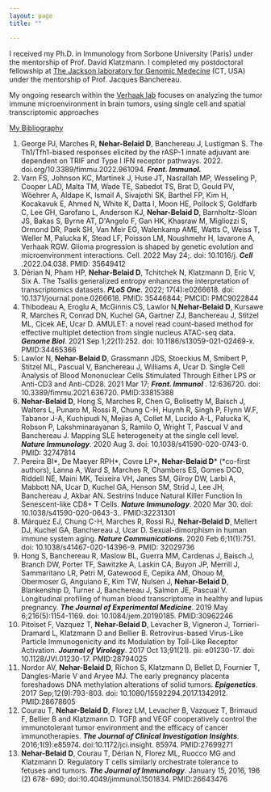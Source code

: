 ```yaml
---
layout: page
title: ""

---
```


I received my Ph.D. in Immunology from Sorbone University (Paris) under the mentorship of Prof. David Klatzmann. I completed my postdoctoral fellowship at [The Jackson laboratory for Genomic Medecine] (CT, USA) under the mentorship of Prof. Jacques Banchereau.

My ongoing research within the [Verhaak lab] focuses on analyzing the tumor immune microenvironment in brain tumors, using single cell  and spatial transcriptomic approaches

[My Bibliography]

1.	George PJ, Marches R, **Nehar-Belaid D**, Banchereau J, Lustigman S. The Th1/Tfh1-biased responses elicited by the rASP-1 innate adjuvant are dependent on TRIF and Type I IFN receptor pathways. 2022. doi.org/10.3389/fimmu.2022.961094. **_Front. Immunol._**
2.	Varn FS, Johnson KC, Martinek J, Huse JT, Nasrallah MP, Wesseling P, Cooper LAD, Malta TM, Wade TE, Sabedot TS, Brat D, Gould PV, Wöehrer A, Aldape K, Ismail A, Sivajothi SK, Barthel FP, Kim H, Kocakavuk E, Ahmed N, White K, Datta I, Moon HE, Pollock S, Goldfarb C, Lee GH, Garofano L, Anderson KJ, **Nehar-Belaid D**, Barnholtz-Sloan JS, Bakas S, Byrne AT, D'Angelo F, Gan HK, Khasraw M, Migliozzi S, Ormond DR, Paek SH, Van Meir EG, Walenkamp AME, Watts C, Weiss T, Weller M, Palucka K, Stead LF, Poisson LM, Noushmehr H, Iavarone A, Verhaak RGW. Glioma progression is shaped by genetic evolution and microenvironment interactions. Cell. 2022 May 24;. doi: 10.1016/j. **_Cell_** .2022.04.038. PMID: 35649412
3.	Dérian N, Pham HP, **Nehar-Belaid D**, Tchitchek N, Klatzmann D, Eric V, Six A. The Tsallis generalized entropy enhances the interpretation of transcriptomics datasets. **_PLoS One_**. 2022; 17(4):e0266618. doi: 10.1371/journal.pone.0266618. PMID: 35446844; PMCID: PMC9022844
4.	Thibodeau A, Eroglu A, McGinnis CS, Lawlor N,**Nehar-Belaid D**, Kursawe R, Marches R, Conrad DN, Kuchel GA, Gartner ZJ, Banchereau J, Stitzel ML, Cicek AE, Ucar D. AMULET: a novel read count-based method for effective multiplet detection from single nucleus ATAC-seq data. **_Genome Biol_**. 2021 Sep 1;22(1):252. doi: 10.1186/s13059-021-02469-x. PMID:34465366
5.	Lawlor N, **Nehar-Belaid D**, Grassmann JDS, Stoeckius M, Smibert P, Stitzel ML, Pascual V, Banchereau J, Williams A, Ucar D. Single Cell Analysis of Blood Mononuclear Cells Stimulated Through Either LPS or Anti-CD3 and Anti-CD28. 2021 Mar 17;  **_Front. Immunol_** . 12:636720. doi: 10.3389/fimmu.2021.636720. PMID:33815388
6.	**Nehar-Belaid D**, Hong S, Marches R, Chen G, Bolisetty M, Baisch J, Walters L, Punaro M, Rossi R, Chung C-H, Huynh R, Singh P, Flynn W.F, Tabanor J-A, Kuchipudi N, Mejias A, Collet M, Lucido A-L, Palucka K, Robson P, Lakshminarayanan S, Ramilo O, Wright T, Pascual V and Banchereau J. Mapping SLE heterogeneity at the single cell level. **_Nature Immunology_**. 2020 Aug 3. doi: 10.1038/s41590-020-0743-0. PMID: 32747814
7.	Pereira BI*, De Maeyer RPH*, Covre LP*, **Nehar-Belaid D*** (*co-first authors), Lanna A, Ward S, Marches R, Chambers ES, Gomes DCO, Riddell NE, Maini MK, Teixeira VH, Janes SM, Gilroy DW, Larbi A, Mabbott NA, Ucar D, Kuchel GA, Henson SM, Strid J, Lee JH, Banchereau J, Akbar AN. Sestrins Induce Natural Killer Function In Senescent-like CD8+ T Cells. **_Nature Immunology_**. 2020 Mar 30. doi: 10.1038/s41590-020-0643-3.. PMID:32231301
8.	Márquez EJ, Chung C-H, Marches R, Rossi RJ, **Nehar-Belaid D**, Mellert DJ, Kuchel GA, Banchereau J, Ucar D. Sexual-dimorphism in human immune system aging. **_Nature Communications_**. 2020 Feb 6;11(1):751. doi: 10.1038/s41467-020-14396-9. PMID: 32029736
9.	Hong S, Banchereau R, Maslow BL, Guerra MM, Cardenas J, Baisch J, Branch DW, Porter TF, Sawitzke A, Laskin CA, Buyon JP, Merrill J, Sammaritano LR, Petri M, Gatewood E, Cepika AM, Ohouo M, Obermoser G, Anguiano E, Kim TW, Nulsen J, **Nehar-Belaid D**, Blankenship D, Turner J, Banchereau J, Salmon JE, Pascual V. Longitudinal profiling of human blood transcriptome in healthy and lupus pregnancy. **_The Journal of Experimental Medicine_**. 2019 May 6;216(5):1154-1169. doi: 10.1084/jem.20190185. PMID:30962246
10.	Pitoiset F, Vazquez T, **Nehar-Belaid D**, Levacher B, Vigneron J, Torrieri-Dramard L, Klatzmann D and Bellier B. Retrovirus-based Virus-Like Particle Immunogenicity and its Modulation by Toll-Like Receptor Activation. **_Journal of Virology_**. 2017 Oct 13;91(21). pii: e01230-17. doi: 10.1128/JVI.01230-17. PMID:28794025
11.	Nordor AV, **Nehar-Belaid D**, Richon S, Klatzmann D, Bellet D, Fournier T, Dangles-Marie V and Aryee MJ. The early pregnancy placenta foreshadows DNA methylation alterations of solid tumors. **_Epigenetics_**. 2017 Sep;12(9):793-803. doi: 10.1080/15592294.2017.1342912. PMID:28678605
12.	Courau T, **Nehar-Belaid D**, Florez LM, Levacher B, Vazquez T, Brimaud F, Bellier B and Klatzmann D. TGFβ and VEGF cooperatively control the immunotolerant tumor environment and the efficacy of cancer immunotherapies. **_The Journal of Clinical Investigation Insights_**. 2016;1(9):e85974. doi:10.1172/jci.insight. 85974. PMID:27699271
13.	**Nehar-Belaid D**, Courau T, Dérian N, Florez ML, Ruocco MG and Klatzmann D. Regulatory T cells similarly orchestrate tolerance to fetuses and tumors. **_The Journal of Immunology_**. January 15, 2016, 196 (2) 678- 690; doi:10.4049/jimmunol.1501834. PMID:26643476


[Verhaak lab]: https://verhaaklab.com/
[The Jackson laboratory for Genomic Medecine]: https://www.jax.org/

[My Bibliography]: https://www.ncbi.nlm.nih.gov/myncbi/1Li--NSWc6YQS/bibliography/public/
